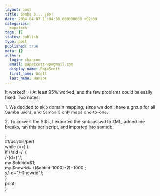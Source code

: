 ```yaml
---
layout: post
title: Samba 3... yes!
date: 2004-04-07 11:04:38.000000000 +02:00
categories:
- papatech
tags: []
status: publish
type: post
published: true
meta: {}
author:
  login: shanson
  email: papascott-wp@gmail.com
  display_name: PapaScott
  first_name: Scott
  last_name: Hanson
---
```

<p>It worked! :-) At least 95% worked, and the few problems could be easily fixed. Two notes:</p>
<p>1. We decided to skip domain mapping, since we don't have a group for all Samba users, and Samba 3 only maps one-to-one. </p>
<p>2. To convert the SIDs, I exported the smbpasswd to XML, added line breaks, ran this perl script, and imported into samtdb.</p>
<p>:<br />
    #!/usr/bin/perl<br />
    while (<>) {<br />
        if (/sid=/) {<br />
                /-(d+)"/;<br />
                my $oldrid=$1;<br />
                my $newrid= (($oldrid-1000)*2)+1000 ;<br />
                s/-d+"/-$newrid"/;<br />
        }<br />
        print;<br />
    }</p>
